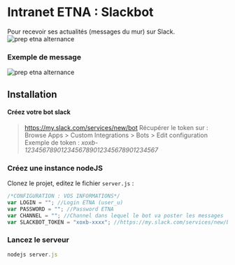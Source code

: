 # Intranet ETNA : Slackbot
Pour recevoir ses actualités (messages du mur) sur Slack.
![prep etna alternance](http://www.etna.io/images/etna-prep.jpg "Logo ETNA alternance prep")
   
### Exemple de message
![prep etna alternance](https://img4.hostingpics.net/pics/791117Capturedcran20170523112838.png "Logo ETNA alternance prep")
## Installation
#### Créez votre bot slack
> https://my.slack.com/services/new/bot
> Récupérer le token sur : Browse Apps > Custom Integrations > Bots > Edit configuration
> Exemple de token : *xoxb-1234567890123456789012345678901234567*
### Créez une instance nodeJS
Clonez le projet, editez le fichier `server.js` :
```js
/*CONFIGURATION : VOS INFORMATIONS*/
var LOGIN = ""; //Login ETNA (user_u)
var PASSWORD = ""; //Password ETNA
var CHANNEL = ""; //Channel dans lequel le bot va poster les messages
var SLACKBOT_TOKEN = "xoxb-xxxx"; //https://my.slack.com/services/new/bot
```
### Lancez le serveur
```js
nodejs server.js
```